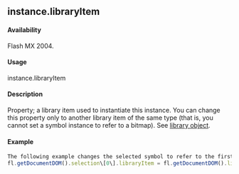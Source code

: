 ## instance.libraryItem

#### Availability

Flash MX 2004.

#### Usage

instance.libraryItem

#### Description

Property; a library item used to instantiate this instance. You can change this property only to another library item of the same type (that is, you cannot set a symbol instance to refer to a bitmap). See [library object](../library_object/library_summary.md).

#### Example

```javascript
The following example changes the selected symbol to refer to the first item in the library:
fl.getDocumentDOM().selection\[0\].libraryItem = fl.getDocumentDOM().library.items\[0\];

```